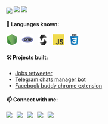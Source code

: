 <img align="center" src="https://github-readme-streak-stats.herokuapp.com/?user=threej-in&theme=radical"/>

<img  src="https://github-readme-stats.vercel.app/api?username=threej-in&count_private=true&show_icons=true&theme=radical" />

<img src="https://github-readme-stats.vercel.app/api/top-langs/?username=threej-in&layout=compact&theme=radical&exclude_repo=htdocs" width="50%">


#### 📔 Languages known:

<img height="30" alt="nodejs" src="https://raw.githubusercontent.com/github/explore/80688e429a7d4ef2fca1e82350fe8e3517d3494d/topics/nodejs/nodejs.png"> &nbsp; <img src="https://raw.githubusercontent.com/github/explore/ccc16358ac4530c6a69b1b80c7223cd2744dea83/topics/php/php.png" height="30"/> &nbsp; <img src="https://raw.githubusercontent.com/github/explore/ba9de12f88fd08825c51928e91f1678cb5c94b26/topics/solidity/solidity.png" height="30"/> &nbsp; <img height="30" alt="javascript" src="https://raw.githubusercontent.com/github/explore/80688e429a7d4ef2fca1e82350fe8e3517d3494d/topics/javascript/javascript.png"> &nbsp; <img src="https://raw.githubusercontent.com/github/explore/80688e429a7d4ef2fca1e82350fe8e3517d3494d/topics/css/css.png" height="30"/>

#### 🛠 Projects built:

- [Jobs retweeter](https://twitter.com/jobs3j)
- [Telegram chats manager bot](https://telegram.me/threej_bot)
- [Facebook buddy chrome extension](https://github.com/threej-in/Facebook-buddy)

#### 📫 Connect with me:

[<img src="https://img.icons8.com/color/344/telegram-app--v1.png" width="4%"/>](https://telegram.me/pal_ji10dra) &nbsp; [<img src="https://img.icons8.com/color/48/000000/twitter.png" width="4%"/>](https://twitter.com/palji10dra)  &nbsp; [<img src="https://img.icons8.com/color/344/discord-logo.png" width="4%"/>](https://discord.com/users/threej#6413)  &nbsp; [<img src="https://img.icons8.com/color/48/000000/linkedin.png" width="4%"/>](https://www.linkedin.com/in/palji10dra/) &nbsp; <a href="mailto:admin@threej.in"> <img src="https://img.icons8.com/color/344/circled-envelope.png" width="4%"/></a>
